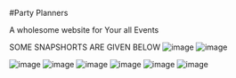 #Party Planners

A wholesome website for Your all Events


 SOME SNAPSHORTS ARE GIVEN BELOW
![image](https://github.com/omnandurkar/icp-6-group-2-html-css-project-1/assets/125724085/82b8d001-8158-47d2-9ead-19918f6fb2bc)
![image](https://github.com/omnandurkar/icp-6-group-2-html-css-project-1/assets/125724085/dfa5eee9-66b9-46d1-b81c-562a5c79d349)

 ![image](https://github.com/omnandurkar/icp-6-group-2-html-css-project-1/assets/125724085/13ff8a9b-e341-4bb5-b806-1eedfaecba4c)
![image](https://github.com/omnandurkar/icp-6-group-2-html-css-project-1/assets/125724085/8dd8655a-5530-44ad-b8b7-8b70ef61f60e)
![image](https://github.com/omnandurkar/icp-6-group-2-html-css-project-1/assets/125724085/10e36bbd-2b6b-4b02-8346-bd0f0446aa8f)
![image](https://github.com/omnandurkar/icp-6-group-2-html-css-project-1/assets/125724085/27b3b1ae-8f43-483e-8a66-c908ebb66a32)
![image](https://github.com/omnandurkar/icp-6-group-2-html-css-project-1/assets/125724085/368913d5-dc2d-4346-bb46-574643ce8a2e)
![image](https://github.com/omnandurkar/icp-6-group-2-html-css-project-1/assets/125724085/c146a0d0-e691-43f6-bbaa-6d27bb7e580d)
